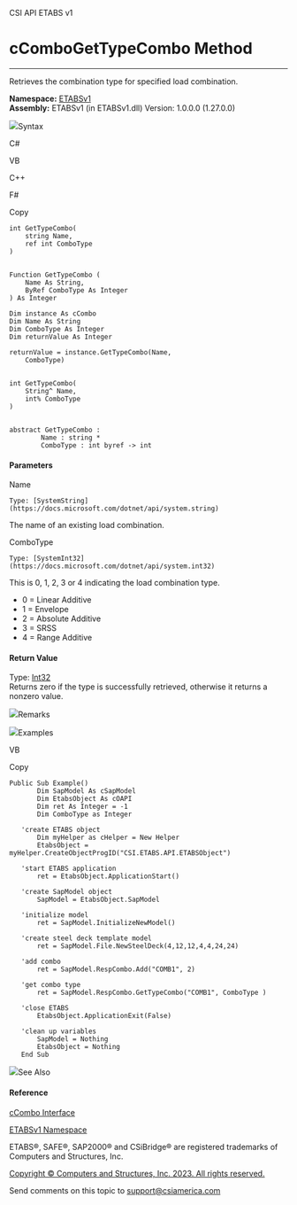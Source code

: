 ﻿

CSI API ETABS v1

# cComboGetTypeCombo Method  
  
---  
  
Retrieves the combination type for specified load combination.

**Namespace:** [ETABSv1](2780f1b8-2033-5289-2298-1cdb2a7508d9.htm)  
**Assembly:** ETABSv1 (in ETABSv1.dll) Version: 1.0.0.0 (1.27.0.0)

![](../icons/SectionExpanded.png)Syntax

C#

VB

C++

F#

Copy

    
    
    int GetTypeCombo(
    	string Name,
    	ref int ComboType
    )
    
    
    Function GetTypeCombo ( 
    	Name As String,
    	ByRef ComboType As Integer
    ) As Integer
    
    Dim instance As cCombo
    Dim Name As String
    Dim ComboType As Integer
    Dim returnValue As Integer
    
    returnValue = instance.GetTypeCombo(Name, 
    	ComboType)
    
    
    int GetTypeCombo(
    	String^ Name, 
    	int% ComboType
    )
    
    
    abstract GetTypeCombo : 
            Name : string * 
            ComboType : int byref -> int 
    

#### Parameters

Name

    Type: [SystemString](https://docs.microsoft.com/dotnet/api/system.string)  
The name of an existing load combination.

ComboType

    Type: [SystemInt32](https://docs.microsoft.com/dotnet/api/system.int32)  
This is 0, 1, 2, 3 or 4 indicating the load combination type.

  * 0 = Linear Additive
  * 1 = Envelope
  * 2 = Absolute Additive
  * 3 = SRSS
  * 4 = Range Additive

#### Return Value

Type: [Int32](https://docs.microsoft.com/dotnet/api/system.int32)  
Returns zero if the type is successfully retrieved, otherwise it returns a
nonzero value.

![](../icons/SectionExpanded.png)Remarks

![](../icons/SectionExpanded.png)Examples

VB

Copy

    
    
    Public Sub Example()
           Dim SapModel As cSapModel
           Dim EtabsObject As cOAPI
           Dim ret As Integer = -1
           Dim ComboType as Integer
    
       'create ETABS object
           Dim myHelper as cHelper = New Helper
           EtabsObject = myHelper.CreateObjectProgID("CSI.ETABS.API.ETABSObject")
    
       'start ETABS application
           ret = EtabsObject.ApplicationStart()
    
       'create SapModel object
           SapModel = EtabsObject.SapModel
    
       'initialize model
           ret = SapModel.InitializeNewModel()
    
       'create steel deck template model
           ret = SapModel.File.NewSteelDeck(4,12,12,4,4,24,24)
    
       'add combo
           ret = SapModel.RespCombo.Add("COMB1", 2)
    
       'get combo type
           ret = SapModel.RespCombo.GetTypeCombo("COMB1", ComboType )
    
       'close ETABS
           EtabsObject.ApplicationExit(False)
    
       'clean up variables
           SapModel = Nothing
           EtabsObject = Nothing
       End Sub

![](../icons/SectionExpanded.png)See Also

#### Reference

[cCombo Interface](8c1d1b19-f7ba-858c-25b3-5986a0d9cbb8.htm)

[ETABSv1 Namespace](2780f1b8-2033-5289-2298-1cdb2a7508d9.htm)

ETABS®, SAFE®, SAP2000® and CSiBridge® are registered trademarks of Computers
and Structures, Inc.  

[Copyright © Computers and Structures, Inc. 2023. All rights
reserved.](http://www.csiamerica.com)

Send comments on this topic to
[support@csiamerica.com](mailto:support%40csiamerica.com?Subject=CSI%20API%20ETABS%20v1)

